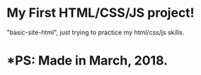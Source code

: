 # My First HTML/CSS/JS  project! 
"basic-site-html", just trying to practice my html/css/js skills.
# *PS: Made in March, 2018.
